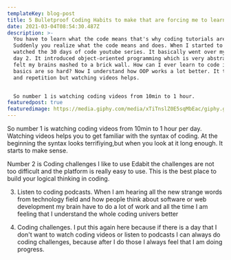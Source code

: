 ```yaml
---
templateKey: blog-post
title: 5 Bulletproof Coding Habits to make that are forcing me to learn to code.
date: 2021-03-04T08:54:30.487Z
description: >-
  You have to learn what the code means that's why coding tutorials are useful.
  Suddenly you realize what the code means and does. When I started to code I
  watched the 30 days of code youtube series. It basically went over my head on
  day 2. It introduced object-oriented programming which is very abstract. I
  felt my brains mashed to a brick wall. How can I ever learn to code if the
  basics are so hard? Now I understand how OOP works a lot better. It takes time
  and repetition but watching videos helps.


  So number 1 is watching coding videos from 10min to 1 hour.
featuredpost: true
featuredimage: https://media.giphy.com/media/xTiTnslZ0E5sqMbEac/giphy.gif
---
```

So number 1 is watching coding videos from 10min to 1 hour per day. Watching videos helps you to get familiar with the syntax of coding. At the beginning the syntax looks terrifiying,but when you look at it long enough. It starts to make sense.

Number 2 is Coding challenges I like to use Edabit the challenges are not too difficult and the platform is really easy to use. This is the best place to build your logical thinking in coding.

3. Listen to coding podcasts. When I am hearing all the new strange words from technology field and how people think about software or web development my brain have to do a lot of work and all the time I am feeling that I understand the whole coding univers better

4. Coding challenges. I put this again here because if there is a day that I don't want to watch coding videos or listen to podcasts I can always do coding challenges, because after I do those I always feel that I am doing progress.